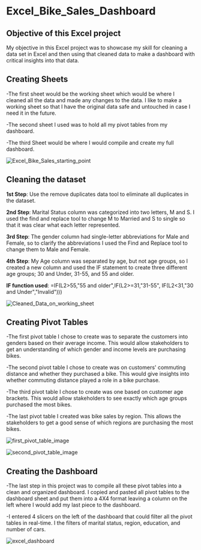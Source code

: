 # Excel_Bike_Sales_Dashboard
## Objective of this Excel project 
My objective in this Excel project was to showcase my skill for cleaning a data set in Excel and then using that cleaned data to make a dashboard with critical insights into that data.

## Creating Sheets
-The first sheet would be the working sheet which would be where I cleaned all the data and made any changes to the data. I like to make a working sheet so that I have the original data safe and untouched in case I need it in the future. 

-The second sheet I used was to hold all my pivot tables from my dashboard.

-The third Sheet would be where I would compile and create my full dashboard.

![Excel_Bike_Sales_starting_point](https://github.com/RCastTX/Excel_Bike_Sales_Dashboard/assets/128720212/95e0811a-5b00-435f-aa55-b45612747ffc)

## Cleaning the dataset
**1st Step**: Use the remove duplicates data tool to eliminate all duplicates in the dataset.

**2nd Step**: Marital Status column was categorized into two letters, M and S. I used the find and replace tool to change M to Married and S to single so that it was clear what each letter represented.

**3rd Step**: The gender column had single-letter abbreviations for Male and Female, so to clarify the abbreviations I used the Find and Replace tool to change them to Male and Female.

**4th Step**: My Age column was separated by age, but not age groups, so I created a new column and used the IF statement to create three different age groups; 30 and Under, 31-55, and 55 and older.

**IF function used**: 
=IF(L2>55,"55 and older",IF(L2>=31,"31-55", IF(L2<31,"30 and Under","Invalid")))

![Cleaned_Data_on_working_sheet](https://github.com/RCastTX/Excel_Bike_Sales_Dashboard/assets/128720212/dc6dcfc0-4782-444f-a78a-54097aec571e)

## Creating Pivot Tables
-The first pivot table I chose to create was to separate the customers into genders based on their average income. This would allow stakeholders to get an understanding of which gender and income levels are purchasing bikes.

-The second pivot table I chose to create was on customers' commuting distance and whether they purchased a bike. This would give insights into whether commuting distance played a role in a bike purchase.

-The third pivot table I chose to create was one based on customer age brackets. This would allow stakeholders to see exactly which age groups purchased the most bikes.

-The last pivot table I created was bike sales by region. This allows the stakeholders to get a good sense of which regions are purchasing the most bikes.

![first_pivot_table_image](https://github.com/RCastTX/Excel_Bike_Sales_Dashboard/assets/128720212/37bb4caa-ef6f-40e3-aca3-e1cda4d7ec0e)

![second_pivot_table_image](https://github.com/RCastTX/Excel_Bike_Sales_Dashboard/assets/128720212/56cb7401-fe3b-4603-a479-ae783f069692)


## Creating the Dashboard
-The last step in this project was to compile all these pivot tables into a clean and organized dashboard. I copied and pasted all pivot tables to the dashboard sheet and put them into a 4X4 format leaving a column on the left where I would add my last piece to the dashboard.

-I entered 4 slicers on the left of the dashboard that could filter all the pivot tables in real-time. I the filters of marital status, region, education, and number of cars.

![excel_dashboard](https://github.com/RCastTX/Excel_Bike_Sales_Dashboard/assets/128720212/b3416c3e-959f-42b7-be5f-125714e95d57)
